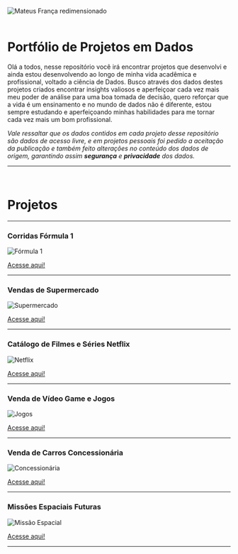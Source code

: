 
![Mateus França redimensionado](https://github.com/user-attachments/assets/0d2c8b34-dbc3-48e3-b3bb-297b8a37e7c7)
<br>
<br>
# Portfólio de Projetos em Dados

Olá a todos, nesse repositório você irá encontrar projetos que desenvolvi e ainda estou desenvolvendo ao longo de minha vida acadêmica e profissional, voltado a ciência de Dados.
Busco através dos dados destes projetos criados encontrar insights valiosos e aperfeiçoar cada vez mais meu poder de análise para uma boa tomada de decisão, quero reforçar que a vida é um ensinamento e no mundo de dados não é diferente, estou sempre estudando e aperfeiçoando minhas habilidades para me tornar cada vez mais um bom profissional.

*Vale ressaltar que os dados contidos em cada projeto desse repositório são dados de acesso livre, e em projetos pessoais foi pedido a aceitação da publicação e também feito alterações no conteúdo dos dados de origem, garantindo assim **segurança** e **privacidade** dos dados.*

<hr>
<br>

<h1>Projetos</h1>

<hr>

<h3><b>Corridas Fórmula 1</b></h3>

![Fórmula 1](https://github.com/user-attachments/assets/00ccdef3-c097-4dc0-872f-5466b499eb3f)

<a href="https://github.com/RastaDados/Formula-1">Acesse aqui!</a>

<hr>

<h3><b>Vendas de Supermercado</b></h3>

![Supermercado](https://github.com/user-attachments/assets/28bc680e-7d2b-49f8-8945-67062c40ff0d)

<a href="https://github.com/RastaDados/Venda-de-Jogos">Acesse aqui!</a>

<hr>

<h3><b>Catálogo de Filmes e Séries Netflix</b></h3>

![Netflix](https://github.com/user-attachments/assets/b4c5ba72-16b0-4c14-9730-b9e278da05b1)

<a href="https://github.com/RastaDados/Catalogo-Netflix">Acesse aqui!</a>

<hr>

<h3><b>Venda de Vídeo Game e Jogos</b></h3>

![Jogos](https://github.com/user-attachments/assets/c9e819a4-b35f-4a1d-94d4-8f08c1fd02c0)

<a href="https://github.com/RastaDados/Venda-de-Jogos">Acesse aqui!</a>

<hr>

<h3><b>Venda de Carros Concessionária</b></h3>

![Concessionária](https://github.com/user-attachments/assets/2e851c5d-f405-4bcc-9bbd-015337de1cf2)

<a href="https://github.com/RastaDados/Concession-ria-de-Carros">Acesse aqui!</a>

<hr>

<h3><b>Missões Espaciais Futuras</b></h3>

![Missão Espacial](https://github.com/user-attachments/assets/0dbdd162-c766-4c20-8372-94540c0d7856)

<a href="https://github.com/RastaDados/Miss-es-Espaciais">Acesse aqui!</a>

<hr>


